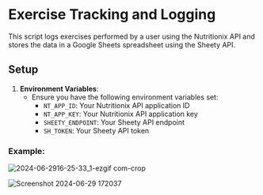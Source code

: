 # Exercise Tracking and Logging

This script logs exercises performed by a user using the Nutritionix API and stores the data in a Google Sheets spreadsheet using the Sheety API.

## Setup

1. **Environment Variables**:
   - Ensure you have the following environment variables set:
     - `NT_APP_ID`: Your Nutritionix API application ID
     - `NT_APP_KEY`: Your Nutritionix API application key
     - `SHEETY_ENDPOINT`: Your Sheety API endpoint
     - `SH_TOKEN`: Your Sheety API token

### Example:
![2024-06-2916-25-33_1-ezgif com-crop](https://github.com/Deniztpl/Cool-Projects/assets/145154602/226e9632-f9d8-478f-8483-391459e6ceb8)

![Screenshot 2024-06-29 172037](https://github.com/Deniztpl/Cool-Projects/assets/145154602/301bff5d-4f0e-4f6b-88b1-939d7e5ac70a)

